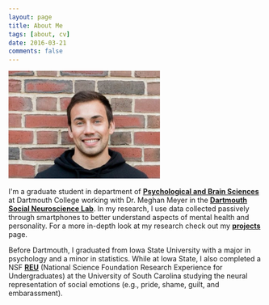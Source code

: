 ```yaml
---
layout: page
title: About Me
tags: [about, cv]
date: 2016-03-21
comments: false
---
```

    

   
<!---
![img](new_linked.jpg)


<img style="float: right; width:300;height:213px; margin: 0px 0px 20px 30px" src="new_linked.jpg">


<div style="text-align: left">
I'm a graduate student in department of <a href="https://pbs.dartmouth.edu//"><b>Psychological and Brain Sciences</b></a> at Dartmouth College working with Dr. Meghan Meyer in the <a href="http://www.dartmouth-socialneurolab.com/"><b>Dartmouth Social Neuroscience Lab</b></a>. In my research, I use data collected passively through smartphones to better understand aspects of mental health and personality. For a more in-depth look at my research check out my <a href="https://dasilvaa10.github.io/projects/"><b>projects</b></a> page.


<br>
<br>

Before Dartmouth, I graduated from Iowa State University with a major in psychology and a minor in statistics. While at Iowa State, I also completed a NSF <a href="https://www.nsf.gov/awardsearch/showAward?AWD_ID=1156522"><b>REU</b></a> (National Science Foundation Research Experience for Undergraduates) at the University of South Carolina studying the neural representation of social emotions (e.g., pride, shame, guilt, and embarassment).

</div>



[Resume](https://dasilvaa10.github.io/assets/resume.pdf)


-->

<img style=" width:300;height:213px; margin: 0px 0px 0px 0px" src="new_linked.jpg">

I'm a graduate student in department of <a href="https://pbs.dartmouth.edu//"><b>Psychological and Brain Sciences</b></a> at Dartmouth College working with Dr. Meghan Meyer in the <a href="http://www.dartmouth-socialneurolab.com/"><b>Dartmouth Social Neuroscience Lab</b></a>. In my research, I use data collected passively through smartphones to better understand aspects of mental health and personality. For a more in-depth look at my research check out my <a href="https://dasilvaa10.github.io/projects/"><b>projects</b></a> page.

Before Dartmouth, I graduated from Iowa State University with a major in psychology and a minor in statistics. While at Iowa State, I also completed a NSF <a href="https://www.nsf.gov/awardsearch/showAward?AWD_ID=1156522"><b>REU</b></a> (National Science Foundation Research Experience for Undergraduates) at the University of South Carolina studying the neural representation of social emotions (e.g., pride, shame, guilt, and embarassment).